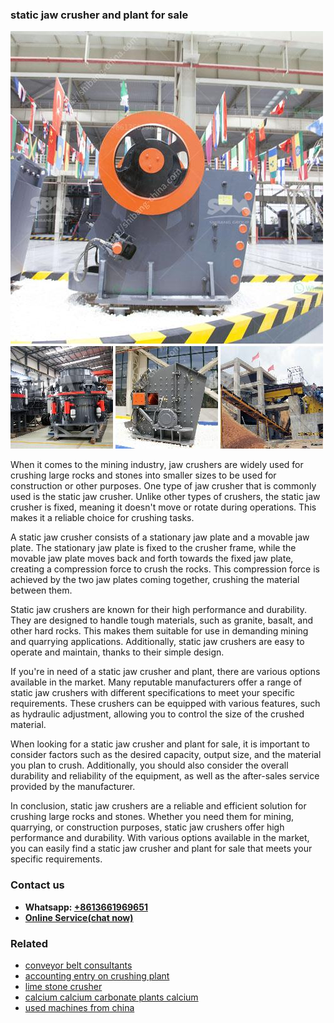 <h3>static jaw crusher and plant for sale</h3><img src='1706767225.jpg' alt=''><p>When it comes to the mining industry, jaw crushers are widely used for crushing large rocks and stones into smaller sizes to be used for construction or other purposes. One type of jaw crusher that is commonly used is the static jaw crusher. Unlike other types of crushers, the static jaw crusher is fixed, meaning it doesn't move or rotate during operations. This makes it a reliable choice for crushing tasks.</p><p>A static jaw crusher consists of a stationary jaw plate and a movable jaw plate. The stationary jaw plate is fixed to the crusher frame, while the movable jaw plate moves back and forth towards the fixed jaw plate, creating a compression force to crush the rocks. This compression force is achieved by the two jaw plates coming together, crushing the material between them.</p><p>Static jaw crushers are known for their high performance and durability. They are designed to handle tough materials, such as granite, basalt, and other hard rocks. This makes them suitable for use in demanding mining and quarrying applications. Additionally, static jaw crushers are easy to operate and maintain, thanks to their simple design.</p><p>If you're in need of a static jaw crusher and plant, there are various options available in the market. Many reputable manufacturers offer a range of static jaw crushers with different specifications to meet your specific requirements. These crushers can be equipped with various features, such as hydraulic adjustment, allowing you to control the size of the crushed material.</p><p>When looking for a static jaw crusher and plant for sale, it is important to consider factors such as the desired capacity, output size, and the material you plan to crush. Additionally, you should also consider the overall durability and reliability of the equipment, as well as the after-sales service provided by the manufacturer.</p><p>In conclusion, static jaw crushers are a reliable and efficient solution for crushing large rocks and stones. Whether you need them for mining, quarrying, or construction purposes, static jaw crushers offer high performance and durability. With various options available in the market, you can easily find a static jaw crusher and plant for sale that meets your specific requirements.</p><h3>Contact us</h3><ul><li><strong>Whatsapp:&nbsp;<a href="https://wa.me/8613661969651">+8613661969651</a></strong></li><li><a href="https://swt.shibang-china.com/?git&amp;zhl&amp;static jaw crusher and plant for sale"><strong>Online Service(chat now)</strong></a></li></ul><h3>Related</h3><ul><li><a href='conveyor belt consultants.md'>conveyor belt consultants</a></li><li><a href='accounting entry on crushing plant.md'>accounting entry on crushing plant</a></li><li><a href='lime stone crusher.md'>lime stone crusher</a></li><li><a href='calcium calcium carbonate plants calcium.md'>calcium calcium carbonate plants calcium</a></li><li><a href='used machines from china.md'>used machines from china</a></li></ul>